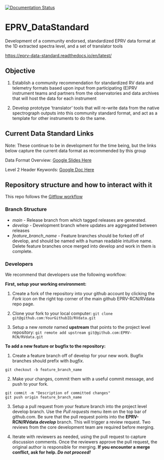 [![Documentation Status](https://readthedocs.org/projects/eprv-data-standard/badge/?version=latest)](https://eprv-data-standard.readthedocs.io/en/latest/?badge=latest)

# EPRV_DataStandard
Development of a community endorsed, standardized EPRV data format at the 1D extracted spectra level, and a set of translator tools

https://eprv-data-standard.readthedocs.io/en/latest/

## Objective

1) Establish a community recommendation for standardized RV data and telemetry formats based upon input from participating (E)PRV instrument teams and partners from the observatories and data archives that will host the data for each instrument

2) Develop prototype ‘translator’ tools that will re-write data from the native spectrograph outputs into this community standard format, and act as a template for other instruments to do the same.

## Current Data Standard Links

Note: These continue to be in development for the time being, but the links below capture the current data format as recommended by this group

Data Format Overview: [Google Slides Here](https://docs.google.com/presentation/d/1XLTaW4iWFUQiw2KesEsYpkgGDLyoTWRG5QBszSWgxRM/edit?usp=sharing)

Level 2 Header Keywords: [Google Doc Here](https://docs.google.com/spreadsheets/d/1jv40V6z0DQEPOsw4wZUHFUflI8z777dHpCWQLGGWUO4/edit?usp=sharing)


## Repository structure and how to interact with it

This repo follows the [Gitflow workflow](https://www.atlassian.com/git/tutorials/comparing-workflows/gitflow-workflow)

### Branch Structure

- *main* - Release branch from which tagged releases are generated.
- *develop* - Development branch where updates are aggregated between releases
- *feature_branch_name* - Feature branches should be forked off of develop, and should be named with a human readable intuitive name.  Delete feature branches once merged into develop and work in them is complete.



### Developers
We recommend that developers use the following workflow:

**First, setup your working environment:**

1) Create a fork of the repository into your github account by clicking the *Fork* icon on the right top corner of the main github EPRV-RCN/RVdata repo page.

2) Clone your fork to your local computer:
```git clone git@github.com:YourGithubID/RVdata.git```

3) Setup a new *remote* named **upstream** that points to the project level repository:
```git remote add upstream git@github.com:EPRV-RCN/RVdata.git```

**To add a new feature or bugfix to the repository:**

1) Create a feature branch off of develop for your new work. Bugfix branches should prefix with *bugfix*.
```git checkout develop
git checkout -b feature_branch_name
```

2) Make your changes, commit them with a useful commit message, and push to your fork.
```git add new_or_updated_filenames.py
git commit -m "Description of committed changes"
git push origin feature_branch_name
```

3) Setup a pull request from your feature branch into the project level develop branch. Use the *Pull requests* menu item on the top bar of github.com. Be sure that the pull request points into the **EPRV-RCN/RVdata _develop_** branch. This will trigger a review request. Two reviews from the core development team are required before merging.

4) Iterate with reviewers as needed, using the pull request to capture discussion comments. Once the reviewers approve the pull request, the original author is responsible for merging. **If you encounter a merge conflict, ask for help. _Do not proceed!_**
